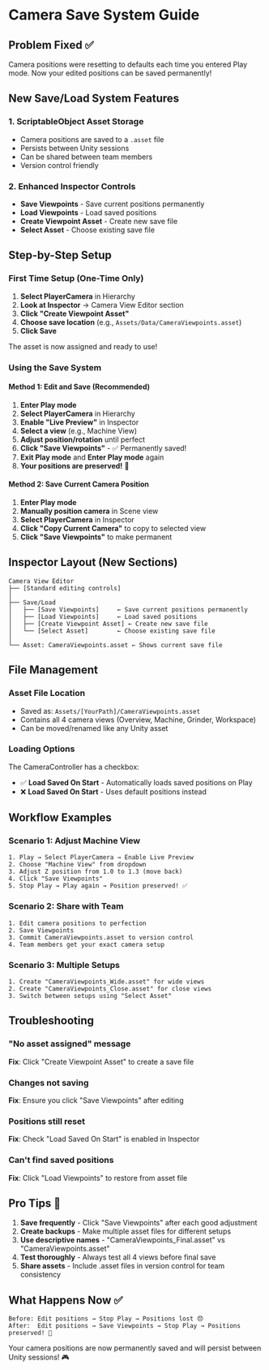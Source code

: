 # Camera Save System Guide

## Problem Fixed ✅
Camera positions were resetting to defaults each time you entered Play mode. Now your edited positions can be saved permanently!

## New Save/Load System Features

### 1. ScriptableObject Asset Storage
- Camera positions are saved to a `.asset` file
- Persists between Unity sessions
- Can be shared between team members
- Version control friendly

### 2. Enhanced Inspector Controls
- **Save Viewpoints** - Save current positions permanently
- **Load Viewpoints** - Load saved positions
- **Create Viewpoint Asset** - Create new save file
- **Select Asset** - Choose existing save file

## Step-by-Step Setup

### First Time Setup (One-Time Only)

1. **Select PlayerCamera** in Hierarchy
2. **Look at Inspector** → Camera View Editor section
3. **Click "Create Viewpoint Asset"**
4. **Choose save location** (e.g., `Assets/Data/CameraViewpoints.asset`)
5. **Click Save**

The asset is now assigned and ready to use!

### Using the Save System

#### Method 1: Edit and Save (Recommended)
1. **Enter Play mode**
2. **Select PlayerCamera** in Hierarchy
3. **Enable "Live Preview"** in Inspector
4. **Select a view** (e.g., Machine View)
5. **Adjust position/rotation** until perfect
6. **Click "Save Viewpoints"** - ✅ Permanently saved!
7. **Exit Play mode** and **Enter Play mode** again
8. **Your positions are preserved!** 🎉

#### Method 2: Save Current Camera Position
1. **Enter Play mode**
2. **Manually position camera** in Scene view
3. **Select PlayerCamera** in Inspector
4. **Click "Copy Current Camera"** to copy to selected view
5. **Click "Save Viewpoints"** to make permanent

## Inspector Layout (New Sections)

```
Camera View Editor
├── [Standard editing controls]
│
├── Save/Load
│   ├── [Save Viewpoints]     ← Save current positions permanently
│   ├── [Load Viewpoints]     ← Load saved positions
│   ├── [Create Viewpoint Asset] ← Create new save file
│   └── [Select Asset]        ← Choose existing save file
│
└── Asset: CameraViewpoints.asset ← Shows current save file
```

## File Management

### Asset File Location
- Saved as: `Assets/[YourPath]/CameraViewpoints.asset`
- Contains all 4 camera views (Overview, Machine, Grinder, Workspace)
- Can be moved/renamed like any Unity asset

### Loading Options
The CameraController has a checkbox:
- ✅ **Load Saved On Start** - Automatically loads saved positions on Play
- ❌ **Load Saved On Start** - Uses default positions instead

## Workflow Examples

### Scenario 1: Adjust Machine View
```
1. Play → Select PlayerCamera → Enable Live Preview
2. Choose "Machine View" from dropdown
3. Adjust Z position from 1.0 to 1.3 (move back)
4. Click "Save Viewpoints"
5. Stop Play → Play again → Position preserved! ✅
```

### Scenario 2: Share with Team
```
1. Edit camera positions to perfection
2. Save Viewpoints
3. Commit CameraViewpoints.asset to version control
4. Team members get your exact camera setup
```

### Scenario 3: Multiple Setups
```
1. Create "CameraViewpoints_Wide.asset" for wide views
2. Create "CameraViewpoints_Close.asset" for close views  
3. Switch between setups using "Select Asset"
```

## Troubleshooting

### "No asset assigned" message
**Fix**: Click "Create Viewpoint Asset" to create a save file

### Changes not saving
**Fix**: Ensure you click "Save Viewpoints" after editing

### Positions still reset
**Fix**: Check "Load Saved On Start" is enabled in Inspector

### Can't find saved positions
**Fix**: Click "Load Viewpoints" to restore from asset file

## Pro Tips 🎯

1. **Save frequently** - Click "Save Viewpoints" after each good adjustment
2. **Create backups** - Make multiple asset files for different setups  
3. **Use descriptive names** - "CameraViewpoints_Final.asset" vs "CameraViewpoints.asset"
4. **Test thoroughly** - Always test all 4 views before final save
5. **Share assets** - Include .asset files in version control for team consistency

## What Happens Now ✅

```
Before: Edit positions → Stop Play → Positions lost 😞
After:  Edit positions → Save Viewpoints → Stop Play → Positions preserved! 🎉
```

Your camera positions are now permanently saved and will persist between Unity sessions! 🎮